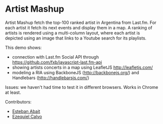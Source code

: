 Artist Mashup
============
Artist Mashup fetch the top-100 ranked artist in Argentina from Last.fm. For each artist it fetch 
its next events and display them in a map. A ranking of artists is rendered using a multi-column layout, where each
artist is depicted using an image that links to a Youtube search for its playlists.

This demo shows:
* connection with Last.fm Social API through https://github.com/fxb/javascript-last.fm-api
* showing artists concerts in a map using LeafletJS http://leafletjs.com/
* modeling a RIA using BackboneJS (http://backbonejs.org/) and Handlebars (http://handlebarsjs.com/)

Issues: we haven't had time to test it in different browsers. Works in Chrome at least.

Contributors:
* [Esteban Abait](https://twitter.com/eabait)
* [Ezequiel Calvo](https://twitter.com/EzequielCalvo)
